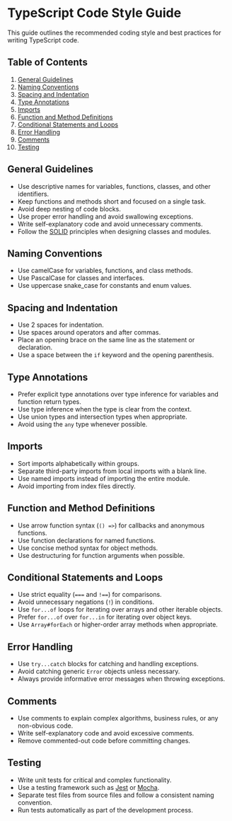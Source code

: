 # TypeScript Code Style Guide

This guide outlines the recommended coding style and best practices for writing TypeScript code.

## Table of Contents
1. [General Guidelines](#general-guidelines)
2. [Naming Conventions](#naming-conventions)
3. [Spacing and Indentation](#spacing-and-indentation)
4. [Type Annotations](#type-annotations)
5. [Imports](#imports)
6. [Function and Method Definitions](#function-and-method-definitions)
7. [Conditional Statements and Loops](#conditional-statements-and-loops)
8. [Error Handling](#error-handling)
9. [Comments](#comments)
10. [Testing](#testing)

## General Guidelines

- Use descriptive names for variables, functions, classes, and other identifiers.
- Keep functions and methods short and focused on a single task.
- Avoid deep nesting of code blocks.
- Use proper error handling and avoid swallowing exceptions.
- Write self-explanatory code and avoid unnecessary comments.
- Follow the [SOLID](https://en.wikipedia.org/wiki/SOLID) principles when designing classes and modules.

## Naming Conventions

- Use camelCase for variables, functions, and class methods.
- Use PascalCase for classes and interfaces.
- Use uppercase snake_case for constants and enum values.

## Spacing and Indentation

- Use 2 spaces for indentation.
- Use spaces around operators and after commas.
- Place an opening brace on the same line as the statement or declaration.
- Use a space between the `if` keyword and the opening parenthesis.

## Type Annotations

- Prefer explicit type annotations over type inference for variables and function return types.
- Use type inference when the type is clear from the context.
- Use union types and intersection types when appropriate.
- Avoid using the `any` type whenever possible.

## Imports

- Sort imports alphabetically within groups.
- Separate third-party imports from local imports with a blank line.
- Use named imports instead of importing the entire module.
- Avoid importing from index files directly.

## Function and Method Definitions

- Use arrow function syntax (`() =>`) for callbacks and anonymous functions.
- Use function declarations for named functions.
- Use concise method syntax for object methods.
- Use destructuring for function arguments when possible.

## Conditional Statements and Loops

- Use strict equality (`===` and `!==`) for comparisons.
- Avoid unnecessary negations (`!`) in conditions.
- Use `for...of` loops for iterating over arrays and other iterable objects.
- Prefer `for...of` over `for...in` for iterating over object keys.
- Use `Array#forEach` or higher-order array methods when appropriate.

## Error Handling

- Use `try...catch` blocks for catching and handling exceptions.
- Avoid catching generic `Error` objects unless necessary.
- Always provide informative error messages when throwing exceptions.

## Comments

- Use comments to explain complex algorithms, business rules, or any non-obvious code.
- Write self-explanatory code and avoid excessive comments.
- Remove commented-out code before committing changes.

## Testing

- Write unit tests for critical and complex functionality.
- Use a testing framework such as [Jest](https://jestjs.io/) or [Mocha](https://mochajs.org/).
- Separate test files from source files and follow a consistent naming convention.
- Run tests automatically as part of the development process.
